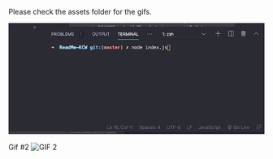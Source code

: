 Please check the assets folder for the gifs.


![GIF 1](./assets/Readme_1_gif.gif)

Gif #2
![GIF 2](./assets/Readme_2_gif.gif)

